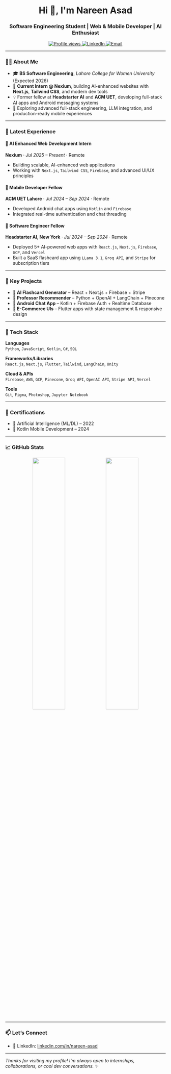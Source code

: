 <h1 align="center">Hi 👋, I'm Nareen Asad</h1>
<h3 align="center">Software Engineering Student | Web & Mobile Developer | AI Enthusiast</h3>

<p align="center">
  <a href="https://github.com/NareenAsad">
    <img src="https://komarev.com/ghpvc/?username=NareenAsad&style=flat-square&color=blue" alt="Profile views" />
  </a>
  <a href="https://linkedin.com/in/nareen-asad">
    <img alt="LinkedIn" src="https://img.shields.io/badge/LinkedIn-blue?logo=linkedin&style=flat-square" />
  </a>
  <a href="mailto:nareenasad07@gmail.com">
    <img alt="Email" src="https://img.shields.io/badge/Email-red?logo=gmail&style=flat-square" />
  </a>
</p>

---

### 👩‍💻 About Me

- 🎓 **BS Software Engineering**, *Lahore College for Women University* (Expected 2026)  
- 💼 **Current Intern @ Nexium**, building AI-enhanced websites with **Next.js**, **Tailwind CSS**, and modern dev tools  
- 💡 Former fellow at **Headstarter AI** and **ACM UET**, developing full-stack AI apps and Android messaging systems  
- 🌱 Exploring advanced full-stack engineering, LLM integration, and production-ready mobile experiences  

---

### 🔨 Latest Experience

#### 🧠 AI Enhanced Web Development Intern  
**Nexium** · *Jul 2025 – Present* · Remote  
- Building scalable, AI-enhanced web applications  
- Working with `Next.js`, `Tailwind CSS`, `Firebase`, and advanced UI/UX principles

#### 📱 Mobile Developer Fellow  
**ACM UET Lahore** · *Jul 2024 – Sep 2024* · Remote  
- Developed Android chat apps using `Kotlin` and `Firebase`  
- Integrated real-time authentication and chat threading

#### 🚀 Software Engineer Fellow  
**Headstarter AI, New York** · *Jul 2024 – Sep 2024* · Remote  
- Deployed 5+ AI-powered web apps with `React.js`, `Next.js`, `Firebase`, `GCP`, and `Vercel`  
- Built a SaaS flashcard app using `LLama 3.1`, `Groq API`, and `Stripe` for subscription tiers

---

### 🌟 Key Projects

- **🧾 AI Flashcard Generator** – React + Next.js + Firebase + Stripe  
- **🧠 Professor Recommender** – Python + OpenAI + LangChain + Pinecone  
- **💬 Android Chat App** – Kotlin + Firebase Auth + Realtime Database  
- **🛒 E-Commerce UIs** – Flutter apps with state management & responsive design

---

### 🧰 Tech Stack

**Languages**  
`Python`, `JavaScript`, `Kotlin`, `C#`, `SQL`

**Frameworks/Libraries**  
`React.js`, `Next.js`, `Flutter`, `Tailwind`, `LangChain`, `Unity`

**Cloud & APIs**  
`Firebase`, `AWS`, `GCP`, `Pinecone`, `Groq API`, `OpenAI API`, `Stripe API`, `Vercel`

**Tools**  
`Git`, `Figma`, `Photoshop`, `Jupyter Notebook`

---

### 📜 Certifications

- 🤖 Artificial Intelligence (ML/DL) – 2022  
- 📱 Kotlin Mobile Development – 2024  

---

### 📈 GitHub Stats

<p align="center">
  <!-- Overall GitHub stats -->
  <img src="https://github-readme-stats.vercel.app/api?username=NareenAsad&show_icons=true&theme=react&hide_border=true" width="45%" />
  <!-- Contribution streak chart -->
  <img src="https://github-readme-streak-stats.herokuapp.com/?user=NareenAsad&theme=react&hide_border=true" width="45%" />
</p>

---

### 📫 Let’s Connect

- 💼 LinkedIn: [linkedin.com/in/nareen-asad](https://linkedin.com/in/nareen-asad)  

---

_Thanks for visiting my profile! I'm always open to internships, collaborations, or cool dev conversations._ ✨

